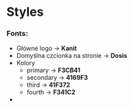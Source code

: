 # Styles

### Fonts:
- Główne logo -> **Kanit**
- Domyślna czcionka na stronie -> **Dosis**
- Kolory
    - primary -> **F3CB41**
    - secondary -> **4169F3**
    - third -> **41F372**
    - fourth -> **F341C2**
- 